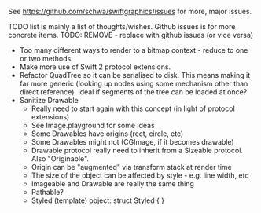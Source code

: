 See https://github.com/schwa/swiftgraphics/issues for more, major issues.

TODO list is mainly a list of thoughts/wishes. Github issues is for more concrete items.
TODO: REMOVE - replace with github issues (or vice versa)

* Too many different ways to render to a bitmap context - reduce to one or two methods
* Make more use of Swift 2 protocol extensions.
* Refactor QuadTree so it can be serialised to disk. This means making it far more generic (looking up nodes using some mechanism other than direct reference). Ideal if segments of the tree can be loaded at once?
* Sanitize Drawable
    * Really need to start again with this concept (in light of protocol extensions)
    * See Image.playground for some ideas
    * Some Drawables have origins (rect, circle, etc)
    * Some Drawables might not (CGImage, if it becomes drawable)
    * Drawable protocol really need to inherit from a Sizeable protocol. Also "Originable".
    * Origin can be "augmented" via transform stack at render time
    * The size of the object can be affected by style - e.g. line width, etc
    * Imageable and Drawable are really the same thing
    * Pathable?
    * Styled (template) object: struct Styled <T> { }

